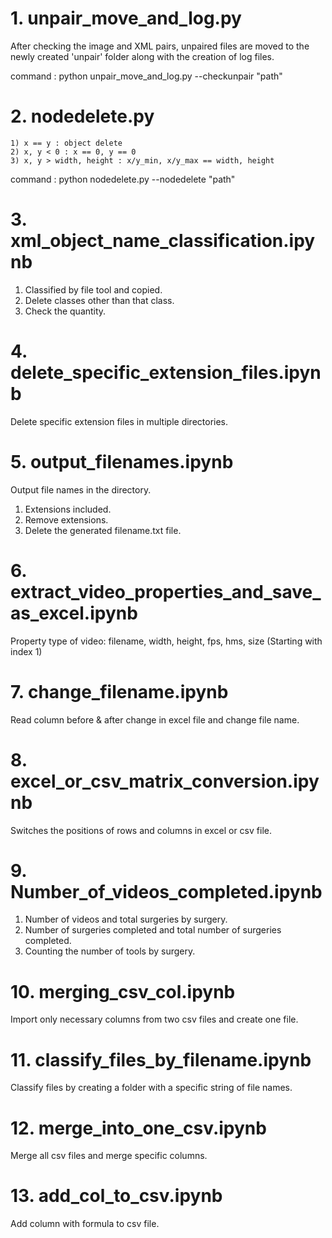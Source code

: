 <readme>



# 1. unpair_move_and_log.py

After checking the image and XML pairs, unpaired files are moved to the newly created 'unpair' folder along with the creation of log files.

command : python unpair_move_and_log.py --checkunpair "path"



# 2. nodedelete.py

	1) x == y : object delete
	2) x, y < 0 : x == 0, y == 0
	3) x, y > width, height : x/y_min, x/y_max == width, height

command : python nodedelete.py --nodedelete "path"



# 3. xml_object_name_classification.ipynb

1) Classified by file tool and copied.
2) Delete classes other than that class.
3) Check the quantity.



# 4. delete_specific_extension_files.ipynb

Delete specific extension files in multiple directories.



# 5. output_filenames.ipynb

Output file names in the directory.

1) Extensions included.
2) Remove extensions.
3) Delete the generated filename.txt file.



# 6. extract_video_properties_and_save_as_excel.ipynb

Property type of video: filename, width, height, fps, hms, size (Starting with index 1)



# 7. change_filename.ipynb

Read column before & after change in excel file and change file name.



# 8. excel_or_csv_matrix_conversion.ipynb

Switches the positions of rows and columns in excel or csv file.



# 9. Number_of_videos_completed.ipynb

1) Number of videos and total surgeries by surgery.
2) Number of surgeries completed and total number of surgeries completed.
3) Counting the number of tools by surgery.



# 10. merging_csv_col.ipynb

Import only necessary columns from two csv files and create one file.



# 11. classify_files_by_filename.ipynb

Classify files by creating a folder with a specific string of file names.



# 12. merge_into_one_csv.ipynb

Merge all csv files and merge specific columns.



# 13. add_col_to_csv.ipynb

Add column with formula to csv file.














































